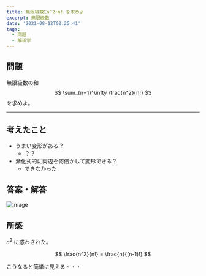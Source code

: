 ```yaml
---
title: 無限級数Σn^2÷n! を求めよ
excerpt: 無限級数
date: '2021-08-12T02:25:41'
tags:
  - 問題
  - 解析学
---
```


## 問題

無限級数の和
$$
\sum_{n=1}^\infty \frac{n^2}{n!}
$$
を求めよ。

<hr>

## 考えたこと
- うまい変形がある？
  - ？？
- 漸化式的に両辺を何倍かして変形できる？
  - できなかった

## 答案・解答

![image](https://res.cloudinary.com/ddaz9etkx/image/upload/v1628702721/math/Untitled_Draft_-1_3_r88kzw.jpg)


## 所感

$n^2$ に惑わされた。

$$
\frac{n^2}{n!} = \frac{n}{(n-1)!}
$$

こうなると簡単に見える・・・

